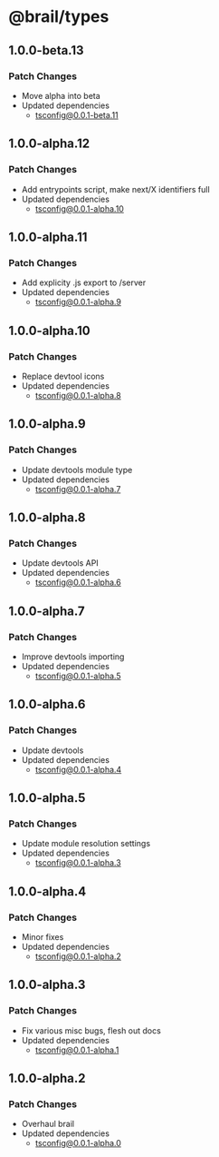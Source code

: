 # @brail/types

## 1.0.0-beta.13

### Patch Changes

- Move alpha into beta
- Updated dependencies
  - tsconfig@0.0.1-beta.11

## 1.0.0-alpha.12

### Patch Changes

- Add entrypoints script, make next/X identifiers full
- Updated dependencies
  - tsconfig@0.0.1-alpha.10

## 1.0.0-alpha.11

### Patch Changes

- Add explicity .js export to /server
- Updated dependencies
  - tsconfig@0.0.1-alpha.9

## 1.0.0-alpha.10

### Patch Changes

- Replace devtool icons
- Updated dependencies
  - tsconfig@0.0.1-alpha.8

## 1.0.0-alpha.9

### Patch Changes

- Update devtools module type
- Updated dependencies
  - tsconfig@0.0.1-alpha.7

## 1.0.0-alpha.8

### Patch Changes

- Update devtools API
- Updated dependencies
  - tsconfig@0.0.1-alpha.6

## 1.0.0-alpha.7

### Patch Changes

- Improve devtools importing
- Updated dependencies
  - tsconfig@0.0.1-alpha.5

## 1.0.0-alpha.6

### Patch Changes

- Update devtools
- Updated dependencies
  - tsconfig@0.0.1-alpha.4

## 1.0.0-alpha.5

### Patch Changes

- Update module resolution settings
- Updated dependencies
  - tsconfig@0.0.1-alpha.3

## 1.0.0-alpha.4

### Patch Changes

- Minor fixes
- Updated dependencies
  - tsconfig@0.0.1-alpha.2

## 1.0.0-alpha.3

### Patch Changes

- Fix various misc bugs, flesh out docs
- Updated dependencies
  - tsconfig@0.0.1-alpha.1

## 1.0.0-alpha.2

### Patch Changes

- Overhaul brail
- Updated dependencies
  - tsconfig@0.0.1-alpha.0
